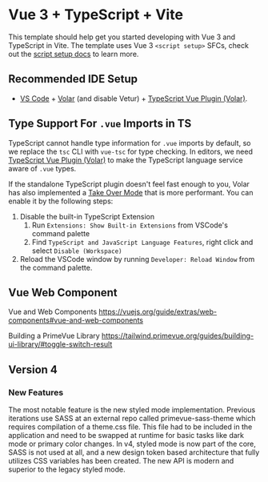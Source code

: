 # Vue 3 + TypeScript + Vite

This template should help get you started developing with Vue 3 and TypeScript in Vite. The template uses Vue 3 `<script setup>` SFCs, check out the [script setup docs](https://v3.vuejs.org/api/sfc-script-setup.html#sfc-script-setup) to learn more.

## Recommended IDE Setup

- [VS Code](https://code.visualstudio.com/) + [Volar](https://marketplace.visualstudio.com/items?itemName=Vue.volar) (and disable Vetur) + [TypeScript Vue Plugin (Volar)](https://marketplace.visualstudio.com/items?itemName=Vue.vscode-typescript-vue-plugin).

## Type Support For `.vue` Imports in TS

TypeScript cannot handle type information for `.vue` imports by default, so we replace the `tsc` CLI with `vue-tsc` for type checking. In editors, we need [TypeScript Vue Plugin (Volar)](https://marketplace.visualstudio.com/items?itemName=Vue.vscode-typescript-vue-plugin) to make the TypeScript language service aware of `.vue` types.

If the standalone TypeScript plugin doesn't feel fast enough to you, Volar has also implemented a [Take Over Mode](https://github.com/johnsoncodehk/volar/discussions/471#discussioncomment-1361669) that is more performant. You can enable it by the following steps:

1. Disable the built-in TypeScript Extension
   1. Run `Extensions: Show Built-in Extensions` from VSCode's command palette
   2. Find `TypeScript and JavaScript Language Features`, right click and select `Disable (Workspace)`
2. Reload the VSCode window by running `Developer: Reload Window` from the command palette.

## Vue Web Component

Vue and Web Components
https://vuejs.org/guide/extras/web-components#vue-and-web-components

Building a PrimeVue Library
https://tailwind.primevue.org/guides/building-ui-library/#toggle-switch-result

## Version 4

### New Features

The most notable feature is the new styled mode implementation. Previous iterations use SASS at an external repo called primevue-sass-theme which requires compilation of a theme.css file. This file had to be included in the application and need to be swapped at runtime for basic tasks like dark mode or primary color changes. In v4, styled mode is now part of the core, SASS is not used at all, and a new design token based architecture that fully utilizes CSS variables has been created. The new API is modern and superior to the legacy styled mode.